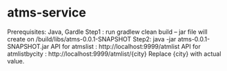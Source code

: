 # atms-service
Prerequisites:
Java, Gardle
Step1 : run gradlew clean build – jar file will create on /build/libs/atms-0.0.1-SNAPSHOT
Step2:  java -jar atms-0.0.1-SNAPSHOT.jar 
API for atmslist : http://localhost:9999/atmlist
API for atmlistbycity : http://localhost:9999/atmlist/{city}
Replace {city} with actual value.

